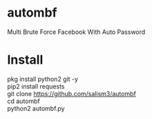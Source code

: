 # autombf
Multi Brute Force Facebook With Auto Password

# Install
pkg install python2 git -y<br>
pip2 install requests<br>
git clone https://github.com/salism3/autombf<br>
cd autombf<br>
python2 autombf.py<br>







